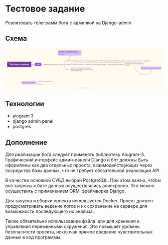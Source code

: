 # Тестовое задание

Реализовать телеграмм бота с админкой на Django-admin

## Схема

![Cхема бота](<bot-scheme.png>)

## Технологии

- aiogram 3
- django admin panel
- postgres

## Дополнение

Для реализации бота следует применять библиотеку Aiogram-3. Графический интерфейс админ-панели Django и бот должны быть оформлены как два отдельных проекта, взаимодействующих через посредство базы данных, что не требует обязательной реализации API.

В качестве основной СУБД выбран PostgreSQL. При этом важно, чтобы все запросы к базе данных осуществлялись асинхронно. Это можно осуществить с применением ORM-фреймворка Django.

Для запуска и сборки проекта используется Docker. Проект должен предусматривать ведение логов и их сохранение на сервере для возможности последующего их анализа.

Также обязательно использование файла .env для хранения и управления переменными окружения. Это повышает уровень безопасности проекта, исключая прямое введение чувствительных данных в код программы.
